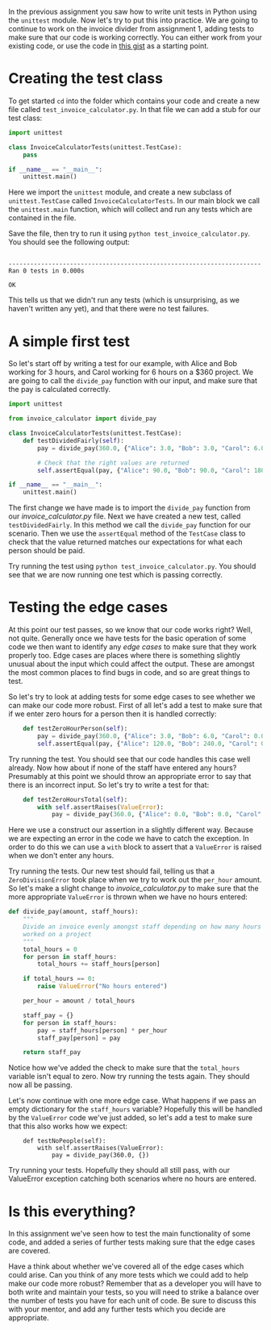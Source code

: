 In the previous assignment you saw how to write unit tests in Python using the `unittest` module.  Now let's try to put this into practice. We are going to continue to work on the invoice divider from assignment 1, adding tests to make sure that our code is working correctly.  You can either work from your existing code, or use the code in [this gist](https://gist.github.com/oampo/547573ecd8d48a56ffd4) as a starting point.

# Creating the test class

To get started `cd` into the folder which contains your code and create a new file called `test_invoice_calculator.py`.  In that file we can add a stub for our test class:

```python
import unittest

class InvoiceCalculatorTests(unittest.TestCase):
    pass

if __name__ == "__main__":
    unittest.main()
```

Here we import the `unittest` module, and create a new subclass of `unittest.TestCase` called `InvoiceCalculatorTests`.  In our main block we call the `unittest.main` function, which will collect and run any tests which are contained in the file.

Save the file, then try to run it using `python test_invoice_calculator.py`.  You should see the following output:

```

----------------------------------------------------------------------
Ran 0 tests in 0.000s

OK
```

This tells us that we didn't run any tests (which is unsurprising, as we haven't written any yet), and that there were no test failures.

# A simple first test

So let's start off by writing a test for our example, with Alice and Bob working for 3 hours, and Carol working for 6 hours on a $360 project.  We are going to call the `divide_pay` function with our input, and make sure that the pay is calculated correctly.

```python
import unittest

from invoice_calculator import divide_pay

class InvoiceCalculatorTests(unittest.TestCase):
    def testDividedFairly(self):
        pay = divide_pay(360.0, {"Alice": 3.0, "Bob": 3.0, "Carol": 6.0})

        # Check that the right values are returned
        self.assertEqual(pay, {"Alice": 90.0, "Bob": 90.0, "Carol": 180.0})

if __name__ == "__main__":
    unittest.main()
```

The first change we have made is to import the `divide_pay` function from our *invoice_calculator.py* file.  Next we have created a new test, called `testDividedFairly`.  In this method we call the `divide_pay` function for our scenario.  Then we use the `assertEqual` method of the `TestCase` class to check that the value returned matches our expectations for what each person should be paid.

Try running the test using `python test_invoice_calculator.py`.  You should see that we are now running one test which is passing correctly.

# Testing the edge cases

At this point our test passes, so we know that our code works right?  Well, not quite.  Generally once we have tests for the basic operation of some code we then want to identify any *edge cases* to make sure that they work properly too.  Edge cases are places where there is something slightly unusual about the input which could affect the output.  These are amongst the most common places to find bugs in code, and so are great things to test.

So let's try to look at adding tests for some edge cases to see whether we can make our code more robust.  First of all let's add a test to make sure that if we enter zero hours for a person then it is handled correctly:

```python
    def testZeroHourPerson(self):
        pay = divide_pay(360.0, {"Alice": 3.0, "Bob": 6.0, "Carol": 0.0})
        self.assertEqual(pay, {"Alice": 120.0, "Bob": 240.0, "Carol": 0.0})
```

Try running the test.  You should see that our code handles this case well already.  Now how about if none of the staff have entered any hours?  Presumably at this point we should throw an appropriate error to say that there is an incorrect input.  So let's try to write a test for that:

```python
    def testZeroHoursTotal(self):
        with self.assertRaises(ValueError):
            pay = divide_pay(360.0, {"Alice": 0.0, "Bob": 0.0, "Carol": 0.0})
```

Here we use a construct our assertion in a slightly different way.  Because we are expecting an error in the code we have to catch the exception.  In order to do this we can use a `with` block to assert that a `ValueError` is raised when we don't enter any hours.

Try running the tests.  Our new test should fail, telling us that a `ZeroDivisionError` took place when we try to work out the `per_hour` amount.  So let's make a slight change to *invoice_calculator.py* to make sure that the more appropriate `ValueError` is thrown when we have no hours entered:

```python
def divide_pay(amount, staff_hours):
    """
    Divide an invoice evenly amongst staff depending on how many hours they
    worked on a project
    """
    total_hours = 0
    for person in staff_hours:
        total_hours += staff_hours[person]

    if total_hours == 0:
        raise ValueError("No hours entered")

    per_hour = amount / total_hours

    staff_pay = {}
    for person in staff_hours:
        pay = staff_hours[person] * per_hour
        staff_pay[person] = pay

    return staff_pay
```

Notice how we've added the check to make sure that the `total_hours` variable isn't equal to zero.  Now try running the tests again.  They should now all be passing.

Let's now continue with one more edge case.  What happens if we pass an empty dictionary for the `staff_hours` variable?  Hopefully this will be handled by the `ValueError` code we've just added, so let's add a test to make sure that this also works how we expect:

```
    def testNoPeople(self):
        with self.assertRaises(ValueError):
            pay = divide_pay(360.0, {})
```

Try running your tests.  Hopefully they should all still pass, with our ValueError exception catching both scenarios where no hours are entered.

# Is this everything?

In this assignment we've seen how to test the main functionality of some code, and added a series of further tests making sure that the edge cases are covered.

Have a think about whether we've covered all of the edge cases which could arise.  Can you think of any more tests which we could add to help make our code more robust?  Remember that as a developer you will have to both write and maintain your tests, so you will need to strike a balance over the number of tests you have for each unit of code.  Be sure to discuss this with your mentor, and add any further tests which you decide are appropriate.